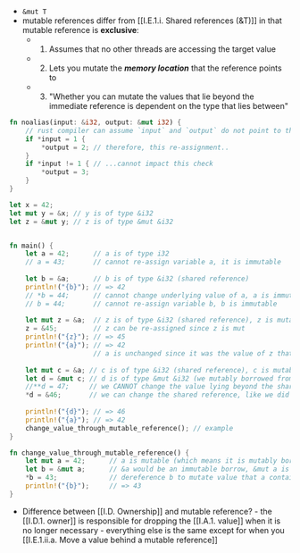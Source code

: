 - `&mut T`
- mutable references differ from [[I.E.1.i. Shared references (&T)]] in that mutable reference is **exclusive**:
	- 1. Assumes that no other threads are accessing the target value 
	- 2. Lets you mutate the ***memory location*** that the reference points to
	- 3. "Whether you can mutate the values that lie beyond the immediate reference is dependent on the type that lies between"

```rust
fn noalias(input: &i32, output: &mut i32) {
	// rust compiler can assume `input` and `output` do not point to the same memory
	if *input = 1 {
		*output = 2; // therefore, this re-assignment..
	}
	if *input != 1 { // ...cannot impact this check
		*output = 3;
	}
}
```

```rust
let x = 42;
let mut y = &x; // y is of type &i32
let z = &mut y; // z is of type &mut &i32
```

```rust

fn main() {
    let a = 42;      // a is of type i32
    // a = 43;       // cannot re-assign variable a, it is immutable
    
    let b = &a;      // b is of type &i32 (shared reference)
    println!("{b}"); // => 42
    // *b = 44;      // cannot change underlying value of a, a is immutable (and we did not mutably borrow from a)
    // b = 44;       // cannot re-assign variable b, b is immutable
    
    let mut z = &a;  // z is of type &i32 (shared reference), z is mutable
    z = &45;         // z can be re-assigned since z is mut
    println!("{z}"); // => 45
    println!("{a}"); // => 42
                     // a is unchanged since it was the value of z that was changed, not the value that z was "pointing" at
    
    let mut c = &a; // c is of type &i32 (shared reference), c is mutable, we immutably borrow from a
    let d = &mut c; // d is of type &mut &i32 (we mutably borrowed from c. c is mutable, it points to a shared reference of a type i32)
    //**d = 47;     // we CANNOT change the value lying beyond the shared reference, (c does not mutably borrow a AND a is not mutably borrowable)
    *d = &46;       // we can change the shared reference, like we did with the `z` example
    
    println!("{d}"); // => 46
    println!("{a}"); // => 42
    change_value_through_mutable_reference(); // example
}

fn change_value_through_mutable_reference() {
    let mut a = 42;      // a is mutable (which means it is mutably borrowable)
    let b = &mut a;      // &a would be an immutable borrow, &mut a is a mutable borrow
    *b = 43;             // dereference b to mutate value that a contains, this works because 1. a is mut AND 2. b mutably borrowed from a
    println!("{b}");     // => 43
}

```

- Difference between [[I.D. Ownership]] and mutable reference?
		- the [[I.D.1. owner]] is responsible for dropping the [[I.A.1. value]] when it is no longer necessary
		- everything else is the same except for when you [[I.E.1.ii.a. Move a value behind a mutable reference]]
